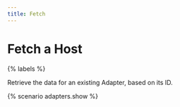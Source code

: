```yaml
---
title: Fetch
---
```


# Fetch a Host

{% labels %}

Retrieve the data for an existing Adapter, based on its ID.

{% scenario adapters.show %}
